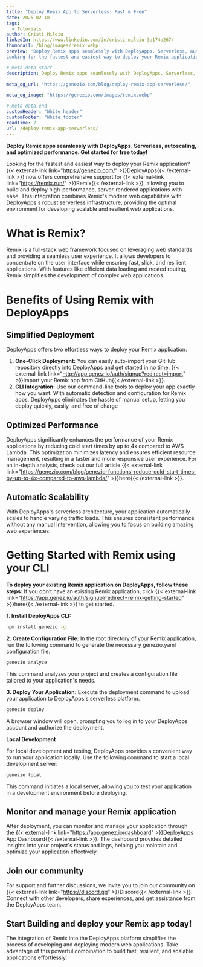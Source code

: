 ```yaml
---
title: "Deploy Remix App to Serverless: Fast & Free"
date: 2025-02-18
tags:
  - Tutorials
author: Cristi Miloiu
linkedIn: https://www.linkedin.com/in/cristi-miloiu-3a174a267/
thumbnail: /blog/images/remix.webp
preview: 'Deploy Remix apps seamlessly with DeployApps. Serverless, autoscaling, and optimized performance. Get started for free today!
Looking for the fastest and easiest way to deploy your Remix application?  DeployApps now offers comprehensive support for Remix, allowing you to build and deploy high-performance, server-rendered applications with ease.'

# meta data start
description: Deploy Remix apps seamlessly with DeployApps. Serverless, autoscaling, and optimized performance. Get started for free today!

meta_og_url: "https://genezio.com/blog/deploy-remix-app-serverless/"

meta_og_image: "https://genezio.com/images/remix.webp"

# meta data end
customHeader: "White header"
customFooter: "White footer"
readTime: 7
url: /deploy-remix-app-serverless/
---
```


**Deploy Remix apps seamlessly with DeployApps. Serverless, autoscaling, and optimized performance. Get started for free today!**

Looking for the fastest and easiest way to deploy your Remix application? {{< external-link link="https://genezio.com/" >}}DeployApps{{< /external-link >}} now offers comprehensive support for {{< external-link link="https://remix.run/" >}}Remix{{< /external-link >}}, allowing you to build and deploy high-performance, server-rendered applications with ease. This integration combines Remix's modern web capabilities with DeployApps's robust serverless infrastructure, providing the optimal environment for developing scalable and resilient web applications.

# What is Remix?

Remix is a full-stack web framework focused on leveraging web standards and providing a seamless user experience. It allows developers to concentrate on the user interface while ensuring fast, slick, and resilient applications. With features like efficient data loading and nested routing, Remix simplifies the development of complex web applications.

# Benefits of Using Remix with DeployApps

## Simplified Deployment

DeployApps offers two effortless ways to deploy your Remix application:

1. **One-Click Deployment:** You can easily auto-import your GitHub repository directly into DeployApps and get started in no time. {{< external-link link="http://app.genez.io/auth/signup?redirect=import" >}}Import your Remix app from GitHub{{< /external-link >}}.
2. **CLI Integration:** Use our command-line tools to deploy your app exactly how you want.
   With automatic detection and configuration for Remix apps, DeployApps eliminates the hassle of manual setup, letting you deploy quickly, easily, and free of charge

## Optimized Performance

DeployApps significantly enhances the performance of your Remix applications by reducing cold start times by up to 4x compared to AWS Lambda. This optimization minimizes latency and ensures efficient resource management, resulting in a faster and more responsive user experience. For an in-depth analysis, check out our full article {{< external-link link="https://genezio.com/blog/genezio-functions-reduce-cold-start-times-by-up-to-4x-compared-to-aws-lambda/" >}}here{{< /external-link >}}.

## Automatic Scalability

With DeployApps's serverless architecture, your application automatically scales to handle varying traffic loads. This ensures consistent performance without any manual intervention, allowing you to focus on building amazing web experiences.

# Getting Started with Remix using your CLI

**To deploy your existing Remix application on DeployApps, follow these steps:**
If you don’t have an existing Remix application, click {{< external-link link="https://app.genez.io/auth/signup?redirect=remix-getting-started" >}}here{{< /external-link >}} to get started.

**1. Install DeployApps CLI:**

```bash
npm install genezio -g
```

**2. Create Configuration File:** In the root directory of your Remix application, run the following command to generate the necessary genezio.yaml configuration file.

```bash
genezio analyze
```

This command analyzes your project and creates a configuration file tailored to your application's needs.

**3. Deploy Your Application:** Execute the deployment command to upload your application to DeployApps's serverless platform.

```bash
genezio deploy
```

A browser window will open, prompting you to log in to your DeployApps account and authorize the deployment.

**Local Development**

For local development and testing, DeployApps provides a convenient way to run your application locally. Use the following command to start a local development server:

```bash
genezio local
```

This command initiates a local server, allowing you to test your application in a development environment before deploying.

## Monitor and manage your Remix application

After deployment, you can monitor and manage your application through the {{< external-link link="https://app.genez.io/dashboard" >}}DeployApps App Dashboard{{< /external-link >}}. The dashboard provides detailed insights into your project's status and logs, helping you maintain and optimize your application effectively.

## Join our community

For support and further discussions, we invite you to join our community on {{< external-link link="https://discord.gg" >}}Discord{{< /external-link >}}. Connect with other developers, share experiences, and get assistance from the DeployApps team.

## Start Building and deploy your Remix app today!

The integration of Remix into the DeployApps platform simplifies the process of developing and deploying modern web applications. Take advantage of this powerful combination to build fast, resilient, and scalable applications effortlessly.
